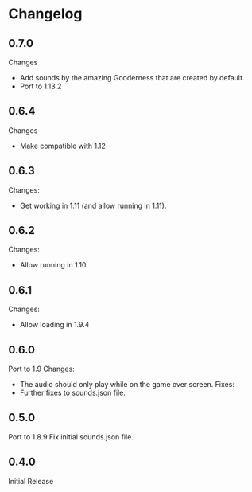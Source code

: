 Changelog
==========

0.7.0
------
Changes
* Add sounds by the amazing Gooderness that are created by default.
* Port to 1.13.2

0.6.4
------
Changes
* Make compatible with 1.12

0.6.3
------
Changes:
* Get working in 1.11 (and allow running in 1.11).

0.6.2
------
Changes:
* Allow running in 1.10.

0.6.1
-----
Changes:
* Allow loading in 1.9.4

0.6.0
-----
Port to 1.9
Changes:
* The audio should only play while on the game over screen.
Fixes:
* Further fixes to sounds.json file.

0.5.0
------
Port to 1.8.9
Fix initial sounds.json file.

0.4.0
------
Initial Release

